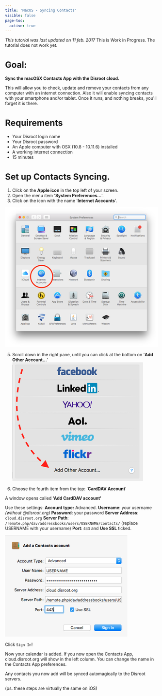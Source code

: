 ```yaml
---
title: 'MacOS - Syncing Contacts'
visible: false
page-toc:
  active: true
---
```


_This tutorial was last updated on 11 feb. 2017_
This is Work in Progress. The tutorial does not work yet.


# Goal:
**Sync the macOSX Contacts App with the Disroot cloud.**

This will allow you to check, update and remove your contacts from any computer with an internet connection. Also it will enable syncing contacts  with your smartphone and/or tablet. Once it runs, and nothing breaks, you'll forget it is there.

# Requirements

* Your Disroot login name
* Your Disroot password
* An Apple computer with OSX (10.8 - 10.11.6) installed
* A working internet connection
* 15 minutes

# Set up Contacts Syncing.

1. Click on the **Apple icon** in the top left of your screen.
2. Open the menu item '**System Preferences...**'.
3. Click on the icon with the name '**Internet Accounts**'.

![](en/macos_contacts1.png)

5. Scroll down in the right pane, until you can click at the bottom on '**Add Other Account...**'
![](en/macos_contacts2.png)

7. Choose the fourth item from the top: '**CardDAV Account**'

A window opens called **'Add CardDAV account'**

Use these settings:
**Account type:** Advanced.
**Username**: your username  _(without @disroot.org)_
**Password**: your password
**Server Address**: `cloud.disroot.org`
**Server Path**: `/remote.php/dav/addressbooks/users/USERNAME/contacts/` (replace USERNAME with your username)
**Port**: `443` and **Use SSL** ticked.

![](en/macos_contacts3.png)

Click `Sign In`!

Now your calendar is added. If you now open the Contacts App, cloud.disroot.org will show in the left column. You can change the name in the Contacts App preferences.

Any contacts you now add will be synced automagically to the Disroot servers.

(ps. these steps are virtually the same on iOS)
